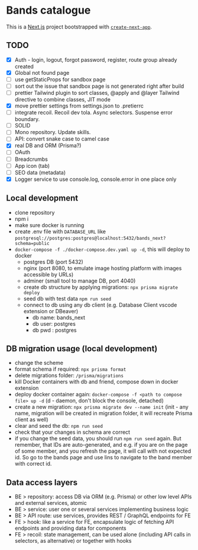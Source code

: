 # Bands catalogue

This is a [Next.js](https://nextjs.org) project bootstrapped with [`create-next-app`](https://nextjs.org/docs/app/api-reference/cli/create-next-app).

## TODO

- [x] Auth - login, logout, forgot password, register, route group already created
- [x] Global not found page
- [ ] use getStaticProps for sandbox page
- [ ] sort out the issue that sandbox page is not generated right after build
- [ ] prettier Tailwind plugin to sort classes, @apply and @layer Tailwind directive to combine classes, JIT mode
- [x] move prettier settings from settings.json to .pretierrc
- [ ] integrate recoil. Recoil dev tola. Async selectors. Suspense error boundary. 
- [ ] SOLID
- [ ] Mono repository. Update skills. 
- [ ] API: convert snake case to camel case
- [x] real DB and ORM (Prisma?)
- [ ] OAuth
- [ ] Breadcrumbs
- [ ] App icon (tab)
- [ ] SEO data (metadata)
- [x] Logger service to use console.log, console.error in one place only

## Local development

- clone repository
- npm i
- make sure docker is running
- create .env file with `DATABASE_URL` like `postgresql://postgres:postgres@localhost:5432/bands_next?schema=public`
- `docker-compose -f ./docker-compose.dev.yaml up -d`, this will deploy to docker
  - postgres DB (port 5432)
  - nginx (port 8080, to emulate image hosting platform with images accessible by URLs)
  - adminer (small tool to manage DB, port 4040)
  - create db structure by applying migrations: `npx prisma migrate deploy`
  - seed db with test data `npm run seed`
  - connect to db using any db client (e.g. Database Client vscode extension or DBeaver)
    - db name: bands_next
    - db user: postgres
    - db pwd : postgres

## DB migration usage (local development)

- change the scheme
- format schema if required: `npx prisma format`
- delete migrations folder: `/prisma/migrations`
- kill Docker containers with db and friend, compose down in docker extension
- deploy docker container again: `docker-compose -f <path to compose file> up -d` (d - daemon, don't block the console, detached)
- create a new migration: `npx prisma migrate dev --name init` (init - any name, migration will be created in migration folder, it will recreate Prisma client as well)
- clear and seed the db: `npm run seed`
- check that your changes in schema are correct
- if you change the seed data, you should run `npm run seed` again. But remember, that IDs are auto-generated, and e.g. if you are on the page of some member, and you refresh the page, it will call with not expected id. So go to the bands page and use lins to navigate to the band member with correct id.

## Data access layers

- BE > repository: access DB via ORM (e.g. Prisma) or other low level APIs and external services, atomic
- BE > service: user one or several services implementing business logic
- BE > API route: use services, provides REST / GraphQL endpoints for FE
- FE > hook: like a service for FE, encapsulate logic of fetching API endpoints and providing data for components
- FE > recoil: state management, can be used alone (including API calls in selectors, as alternative) or together with hooks
